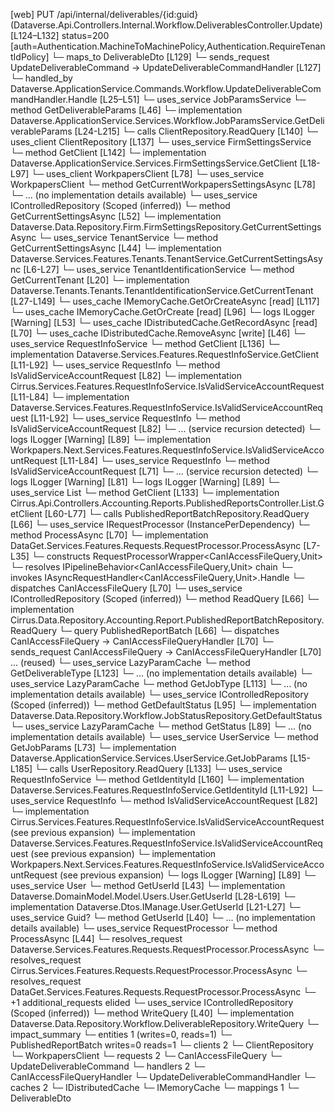 [web] PUT /api/internal/deliverables/{id:guid}  (Dataverse.Api.Controllers.Internal.Workflow.DeliverablesController.Update)  [L124–L132] status=200 [auth=Authentication.MachineToMachinePolicy,Authentication.RequireTenantIdPolicy]
  └─ maps_to DeliverableDto [L129]
  └─ sends_request UpdateDeliverableCommand -> UpdateDeliverableCommandHandler [L127]
    └─ handled_by Dataverse.ApplicationService.Commands.Workflow.UpdateDeliverableCommandHandler.Handle [L25–L51]
      └─ uses_service JobParamsService
        └─ method GetDeliverableParams [L46]
          └─ implementation Dataverse.ApplicationService.Services.Workflow.JobParamsService.GetDeliverableParams [L24-L215]
            └─ calls ClientRepository.ReadQuery [L140]
            └─ uses_client ClientRepository [L137]
            └─ uses_service FirmSettingsService
              └─ method GetClient [L142]
                └─ implementation Dataverse.ApplicationService.Services.FirmSettingsService.GetClient [L18-L97]
                  └─ uses_client WorkpapersClient [L78]
                  └─ uses_service WorkpapersClient
                    └─ method GetCurrentWorkpapersSettingsAsync [L78]
                      └─ ... (no implementation details available)
                  └─ uses_service IControlledRepository<FirmSettings> (Scoped (inferred))
                    └─ method GetCurrentSettingsAsync [L52]
                      └─ implementation Dataverse.Data.Repository.Firm.FirmSettingsRepository.GetCurrentSettingsAsync
                  └─ uses_service TenantService
                    └─ method GetCurrentSettingsAsync [L44]
                      └─ implementation Dataverse.Services.Features.Tenants.TenantService.GetCurrentSettingsAsync [L6-L27]
                        └─ uses_service TenantIdentificationService
                          └─ method GetCurrentTenant [L20]
                            └─ implementation Dataverse.Tenants.Tenants.TenantIdentificationService.GetCurrentTenant [L27-L149]
                              └─ uses_cache IMemoryCache.GetOrCreateAsync [read] [L117]
                              └─ uses_cache IMemoryCache.GetOrCreate [read] [L96]
                              └─ logs ILogger<ITenantIdentificationService> [Warning] [L53]
                  └─ uses_cache IDistributedCache.GetRecordAsync [read] [L70]
                  └─ uses_cache IDistributedCache.RemoveAsync [write] [L46]
            └─ uses_service RequestInfoService
              └─ method GetClient [L136]
                └─ implementation Dataverse.Services.Features.RequestInfoService.GetClient [L11-L92]
                  └─ uses_service RequestInfo
                    └─ method IsValidServiceAccountRequest [L82]
                      └─ implementation Cirrus.Services.Features.RequestInfoService.IsValidServiceAccountRequest [L11-L84]
                      └─ implementation Dataverse.Services.Features.RequestInfoService.IsValidServiceAccountRequest [L11-L92]
                        └─ uses_service RequestInfo
                          └─ method IsValidServiceAccountRequest [L82]
                            └─ ... (service recursion detected)
                        └─ logs ILogger<IRequestInfoService> [Warning] [L89]
                      └─ implementation Workpapers.Next.Services.Features.RequestInfoService.IsValidServiceAccountRequest [L11-L84]
                        └─ uses_service RequestInfo
                          └─ method IsValidServiceAccountRequest [L71]
                            └─ ... (service recursion detected)
                        └─ logs ILogger<IRequestInfoService> [Warning] [L81]
                  └─ logs ILogger<IRequestInfoService> [Warning] [L89]
            └─ uses_service List<ClientDto>
              └─ method GetClient [L133]
                └─ implementation Cirrus.Api.Controllers.Accounting.Reports.PublishedReportsController.List.GetClient [L60-L77]
                  └─ calls PublishedReportBatchRepository.ReadQuery [L66]
                  └─ uses_service IRequestProcessor (InstancePerDependency)
                    └─ method ProcessAsync [L70]
                      └─ implementation DataGet.Services.Features.Requests.RequestProcessor.ProcessAsync [L7-L35]
                        └─ constructs RequestProcessorWrapper<CanIAccessFileQuery,Unit>
                        └─ resolves IPipelineBehavior<CanIAccessFileQuery,Unit> chain
                        └─ invokes IAsyncRequestHandler<CanIAccessFileQuery,Unit>.Handle
                        └─ dispatches CanIAccessFileQuery [L70]
                  └─ uses_service IControlledRepository<PublishedReportBatch> (Scoped (inferred))
                    └─ method ReadQuery [L66]
                      └─ implementation Cirrus.Data.Repository.Accounting.Report.PublishedReportBatchRepository.ReadQuery
                  └─ query PublishedReportBatch [L66]
                  └─ dispatches CanIAccessFileQuery -> CanIAccessFileQueryHandler [L70]
                  └─ sends_request CanIAccessFileQuery -> CanIAccessFileQueryHandler [L70] ... (reused)
            └─ uses_service LazyParamCache<DeliverableType>
              └─ method GetDeliverableType [L123]
                └─ ... (no implementation details available)
            └─ uses_service LazyParamCache<JobType>
              └─ method GetJobType [L113]
                └─ ... (no implementation details available)
            └─ uses_service IControlledRepository<JobStatus> (Scoped (inferred))
              └─ method GetDefaultStatus [L95]
                └─ implementation Dataverse.Data.Repository.Workflow.JobStatusRepository.GetDefaultStatus
            └─ uses_service LazyParamCache<JobStatus>
              └─ method GetStatus [L89]
                └─ ... (no implementation details available)
            └─ uses_service UserService
              └─ method GetJobParams [L73]
                └─ implementation Dataverse.ApplicationService.Services.UserService.GetJobParams [L15-L185]
                  └─ calls UserRepository.ReadQuery [L133]
                  └─ uses_service RequestInfoService
                    └─ method GetIdentityId [L160]
                      └─ implementation Dataverse.Services.Features.RequestInfoService.GetIdentityId [L11-L92]
                        └─ uses_service RequestInfo
                          └─ method IsValidServiceAccountRequest [L82]
                            └─ implementation Cirrus.Services.Features.RequestInfoService.IsValidServiceAccountRequest (see previous expansion)
                            └─ implementation Dataverse.Services.Features.RequestInfoService.IsValidServiceAccountRequest (see previous expansion)
                            └─ implementation Workpapers.Next.Services.Features.RequestInfoService.IsValidServiceAccountRequest (see previous expansion)
                        └─ logs ILogger<IRequestInfoService> [Warning] [L89]
                  └─ uses_service User
                    └─ method GetUserId [L43]
                      └─ implementation Dataverse.DomainModel.Model.Users.User.GetUserId [L28-L619]
                      └─ implementation Dataverse.Dtos.IManage.User.GetUserId [L21-L27]
                  └─ uses_service Guid?
                    └─ method GetUserId [L40]
                      └─ ... (no implementation details available)
      └─ uses_service RequestProcessor
        └─ method ProcessAsync [L44]
          └─ resolves_request Dataverse.Services.Features.Requests.RequestProcessor.ProcessAsync
          └─ resolves_request Cirrus.Services.Features.Requests.RequestProcessor.ProcessAsync
          └─ resolves_request DataGet.Services.Features.Requests.RequestProcessor.ProcessAsync
          └─ +1 additional_requests elided
      └─ uses_service IControlledRepository<Deliverable> (Scoped (inferred))
        └─ method WriteQuery [L40]
          └─ implementation Dataverse.Data.Repository.Workflow.DeliverableRepository.WriteQuery
  └─ impact_summary
    └─ entities 1 (writes=0, reads=1)
      └─ PublishedReportBatch writes=0 reads=1
    └─ clients 2
      └─ ClientRepository
      └─ WorkpapersClient
    └─ requests 2
      └─ CanIAccessFileQuery
      └─ UpdateDeliverableCommand
    └─ handlers 2
      └─ CanIAccessFileQueryHandler
      └─ UpdateDeliverableCommandHandler
    └─ caches 2
      └─ IDistributedCache
      └─ IMemoryCache
    └─ mappings 1
      └─ DeliverableDto

